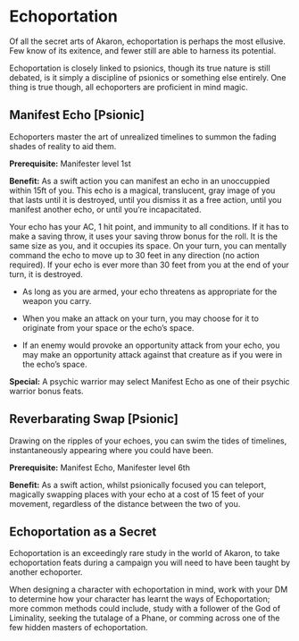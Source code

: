 # Echoportation
Of all the secret arts of Akaron, echoportation is perhaps the most ellusive. Few know of its exitence, and fewer still are able to harness its potential.

Echoportation is closely linked to psionics, though its true nature is still debated, is it simply a discipline of psionics or something else entirely. One thing is true though, all echoporters are proficient in mind magic.

## Manifest Echo [Psionic]
Echoporters master the art of unrealized timelines to summon the fading shades of reality to aid them.

**Prerequisite:** Manifester level 1st

**Benefit:** As a swift action you can manifest an echo in an unoccuppied within 15ft of you. This echo is a magical, translucent, gray image of you that lasts until it is destroyed, until you dismiss it as a free action, until you manifest another echo, or until you’re incapacitated.

Your echo has your AC, 1 hit point, and immunity to all conditions. If it has to make a saving throw, it uses your saving throw bonus for the roll. It is the same size as you, and it occupies its space. On your turn, you can mentally command the echo to move up to 30 feet in any direction (no action required). If your echo is ever more than 30 feet from you at the end of your turn, it is destroyed.

- As long as you are armed, your echo threatens as appropriate for the weapon you carry.

- When you make an attack on your turn, you may choose for it to originate from your space or the echo’s space.

- If an enemy would provoke an opportunity attack from your echo, you may make an opportunity attack against that creature as if you were in the echo’s space.

**Special:** A psychic warrior may select Manifest Echo as one of their psychic warrior bonus feats.

## Reverbarating Swap [Psionic]
Drawing on the ripples of your echoes, you can swim the tides of timelines, instantaneously appearing where you could have been.

**Prerequisite:** Manifest Echo, Manifester level 6th

**Benefit:** As a swift action, whilst psionically focused you can teleport, magically swapping places with your echo at a cost of 15 feet of your movement, regardless of the distance between the two of you.


## Echoportation as a Secret
Echoportation is an exceedingly rare study in the world of Akaron, to take echoportation feats during a campaign you will need to have been taught by another echoporter.

When designing a character with echoportation in mind, work with your DM to determine how your character has learnt the ways of Echoportation; more common methods could include, study with a follower of the God of Liminality, seeking the tutalage of a Phane, or comming across one of the few hidden masters of echoportation.

